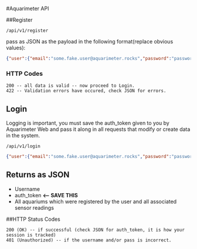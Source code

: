 #Aquarimeter API

##Register

```
/api/v1/register
```

pass as JSON as the payload in the following format(replace obvious values):

```json
{"user":{"email":"some.fake.user@aquarimeter.rocks","password":"password123","first_name":"some fake","last_name":"user"}}'
````

### HTTP Codes 

```
200 -- all data is valid -- now proceed to Login.
422 -- Validation errors have occured, check JSON for errors. 
```

## Login

Logging is important, you must save the auth_token given to you by Aquarimeter Web and pass it along in all requests that modify or create data in the system. 

```
/api/v1/login
```
```json
{"user":{"email":"some.fake.user@aquarimeter.rocks","password":"password123"}}
```
## Returns as JSON
- Username 
- auth_token **<-- SAVE THIS**
- All aquariums which were registered by the user and all associated sensor readings 


##HTTP Status Codes
```
200 (OK) -- if successful (check JSON for auth_token, it is how your session is tracked)
401 (Unauthorized) -- if the username and/or pass is incorrect.

```



